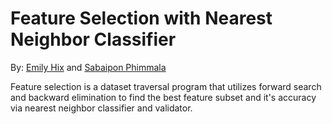 # Feature Selection with Nearest Neighbor Classifier
 
By: [Emily Hix](https://github.com/emilyhix) and [Sabaipon Phimmala](https://github.com/bphimmala)

Feature selection is a dataset traversal program that utilizes forward search and backward elimination to find the best feature subset and it's accuracy via nearest neighbor classifier and validator. 
